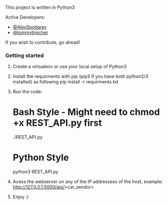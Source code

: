 This project is written in Python3

Active Developers:
- [@AlexSpodarev](https://github.com/AlexSpodarev)
- [@tommybrecher](https://github.com/tommybrecher)

If you wish to contribute, go ahead!


### Getting started


1) Create a virtualenv or use your local setup of Python3
2) Install the requirments with pip (pip3 if you have both python2/3 installed) as following pip install -r requirments.txt
3) Run the code: 
   # Bash Style - Might need to chmod +x REST_API.py first
   ./REST_API.py

   # Python Style
   python3 REST_API.py


4) Acess the webserver on any of the IP addressess of the host, example: http://127.0.0.1:5000/api/<car_vendor>

5) Enjoy :)
